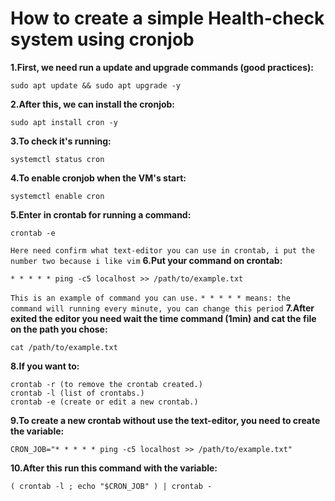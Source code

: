 # How to create a simple Health-check system using cronjob

**1.First, we need run a update and upgrade commands (good practices):**
```
sudo apt update && sudo apt upgrade -y
```
**2.After this, we can install the cronjob:**
```
sudo apt install cron -y
```
**3.To check it's running:**
```
systemctl status cron
```
**4.To enable cronjob when the VM's start:**
```
systemctl enable cron
```
**5.Enter in crontab for running a command:**
```
crontab -e
```
``Here need confirm what text-editor you can use in crontab, i put the number two because i like vim``
**6.Put your command on crontab:**
```
* * * * * ping -c5 localhost >> /path/to/example.txt
```
``This is an example of command you can use.``
``* * * * * means: the command will running every minute, you can change this period``
**7.After exited the editor you need wait the time command (1min) and cat the file on the path you chose:**
```
cat /path/to/example.txt
```
**8.If you want to:**
```
crontab -r (to remove the crontab created.)
crontab -l (list of crontabs.)
crontab -e (create or edit a new crontab.)
```
**9.To create a new crontab without use the text-editor, you need to create the variable:**
```
CRON_JOB="* * * * * ping -c5 localhost >> /path/to/example.txt"
```
**10.After this run this command with the variable:**
```
( crontab -l ; echo "$CRON_JOB" ) | crontab -
```
